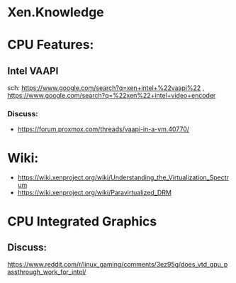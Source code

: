# Xen.Knowledge
# CPU Features:
## Intel VAAPI
sch: https://www.google.com/search?q=xen+intel+%22vaapi%22 , https://www.google.com/search?q=%22xen%22+intel+video+encoder

### Discuss:
- https://forum.proxmox.com/threads/vaapi-in-a-vm.40770/

# Wiki:
- https://wiki.xenproject.org/wiki/Understanding_the_Virtualization_Spectrum
- https://wiki.xenproject.org/wiki/Paravirtualized_DRM

# CPU Integrated Graphics
## Discuss:
https://www.reddit.com/r/linux_gaming/comments/3ez95g/does_vtd_gpu_passthrough_work_for_intel/
